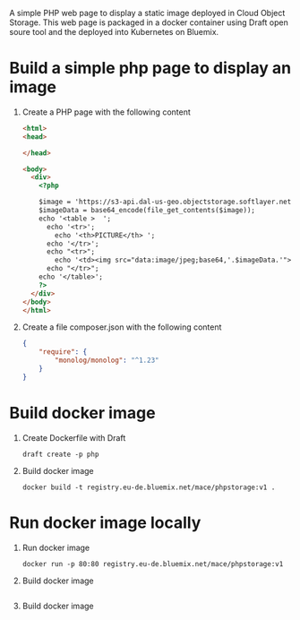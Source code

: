
A simple PHP web page to display a static image deployed in Cloud Object Storage. This web page is packaged in a docker container using Draft open soure tool and the deployed into Kubernetes on Bluemix.

# Build a simple php page to display an image
1. Create a PHP page with the following content
    ```html
    <html>
    <head>

    </head>

    <body>
      <div>
        <?php

        $image = 'https://s3-api.dal-us-geo.objectstorage.softlayer.net/bucket-watson-test-2/frame0_Dog-5631.jpg';
        $imageData = base64_encode(file_get_contents($image));
        echo '<table >  ';
          echo '<tr>';
            echo '<th>PICTURE</th> ';
          echo '</tr>';
          echo "<tr>";
            echo '<td><img src="data:image/jpeg;base64,'.$imageData.'"></td>';
          echo "</tr>";
        echo '</table>';
        ?>
      </div>
    </body>
    </html>
    ```

1. Create a file composer.json with the following content
    ```json
    {
        "require": {
            "monolog/monolog": "^1.23"
        }
    }
    ```

# Build docker image

1. Create Dockerfile with Draft
    ```
    draft create -p php
    ```

1. Build docker image
    ```
    docker build -t registry.eu-de.bluemix.net/mace/phpstorage:v1 .
    ```

# Run docker image locally
1. Run docker image
    ```
    docker run -p 80:80 registry.eu-de.bluemix.net/mace/phpstorage:v1
    ```

1. Build docker image
    ```
    ```

1. Build docker image
    ```
    ```
